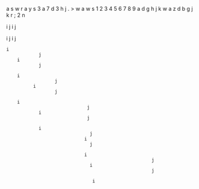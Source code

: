 a s w r a y s 3 a 7 d 3 h j . > w a w s 1 2 3 4 5 6 7 8 9 a d g h j k w a z d b g j k r ; 2 n

i
        j
  i
        j

  i
            j
    i
            j

    i
                j
        i
                j

        i
                      j
              i
                      j

        i
                                  j
                i
                                  j

                i
                                   j
                                 i
                                   j

                                 i
                                                          j
                                   i
                                                          j

                                    i



